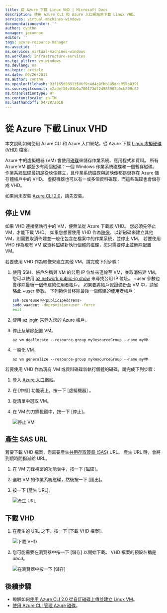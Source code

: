 ```yaml
---
title: 從 Azure 下載 Linux VHD | Microsoft Docs
description: 使用 Azure CLI 和 Azure 入口網站來下載 Linux VHD。
services: virtual-machines-windows
documentationcenter: ''
author: cynthn
manager: jeconnoc
editor: ''
tags: azure-resource-manager
ms.assetid: ''
ms.service: virtual-machines-windows
ms.workload: infrastructure-services
ms.tgt_pltfrm: vm-windows
ms.devlang: na
ms.topic: article
ms.date: 06/26/2017
ms.author: cynthn
ms.openlocfilehash: 93f165d08813506f9c4d4c0fbb885ddc958e8391
ms.sourcegitcommit: e2adef58c03b0a780173df2d988907b5cb809c82
ms.translationtype: HT
ms.contentlocale: zh-TW
ms.lasthandoff: 04/28/2018
---
```

# <a name="download-a-linux-vhd-from-azure"></a>從 Azure 下載 Linux VHD

本文說明如何使用 Azure CLI 和 Azure 入口網站，從 Azure 下載 [Linux 虛擬硬碟 (VHD)](about-disks-and-vhds.md?toc=%2fazure%2fvirtual-machines%2flinux%2ftoc.json) 檔案。 

Azure 中的虛擬機器 (VM) 會使用[磁碟](../windows/managed-disks-overview.md?toc=%2fazure%2fvirtual-machines%2flinux%2ftoc.json)來儲存作業系統、應用程式和資料。 所有 Azure VM 都至少有兩個磁碟：一個 Windows 作業系統磁碟和一個暫存磁碟。 作業系統磁碟最初是從映像建立，且作業系統磁碟與該映像都是儲存在 Azure 儲存體帳戶中的 VHD。 虛擬機器也可以有一或多個資料磁碟，而這些磁碟也會儲存成 VHD。

如果尚未安裝 [Azure CLI 2.0](https://docs.microsoft.com/cli/azure/install-az-cli2)，請先安裝。

## <a name="stop-the-vm"></a>停止 VM

如果 VHD 連接至執行中的 VM，便無法從 Azure 下載該 VHD。 您必須先停止 VM，才能下載 VHD。 如果您想要使用 VHD 作為[映像](tutorial-custom-images.md)，以新磁碟來建立其他 VM，則需要取消佈建並一般化包含在檔案中的作業系統，並停止 VM。 若要使用 VHD 作為現有 VM 或資料磁碟新執行個體的磁碟，您只需要停止並解除配置 VM。

若要使用 VHD 作為映像來建立其他 VM，請完成下列步驟：

1. 使用 SSH、帳戶名稱與 VM 的公用 IP 位址來連線至 VM，並取消佈建 VM。 您可以使用 [az network public-ip show](https://docs.microsoft.com/cli/azure/network/public-ip#az-network-public-ip-show) 來尋找公用 IP 位址。 +user 參數也會移除最後一個佈建的使用者帳戶。 如果要將帳戶認證備份至 VM 中，請省略此 +user 參數。 下列範例會移除最後一個佈建的使用者帳戶：

    ```bash
    ssh azureuser@<publicIpAddress>
    sudo waagent -deprovision+user -force
    exit 
    ```

2. 使用 [az login](https://docs.microsoft.com/cli/azure/reference-index#az_login) 來登入您的 Azure 帳戶。
3. 停止及解除配置 VM。

    ```azurecli
    az vm deallocate --resource-group myResourceGroup --name myVM
    ```

4. 一般化 VM。 

    ```azurecli
    az vm generalize --resource-group myResourceGroup --name myVM
    ``` 

若要使用 VHD 作為現有 VM 或資料磁碟新執行個體的磁碟，請完成下列步驟：

1.  登入 [Azure 入口網站](https://portal.azure.com/)。
2.  在 [中樞] 功能表上，按一下 [虛擬機器] 。
3.  從清單中選取 VM。
4.  在 VM 的刀鋒視窗中，按一下 [停止]。

    ![停止 VM](./media/download-vhd/export-stop.png)

## <a name="generate-sas-url"></a>產生 SAS URL

若要下載 VHD 檔案，您需要產生[共用存取簽章 (SAS)](../../storage/common/storage-dotnet-shared-access-signature-part-1.md?toc=%2fazure%2fvirtual-machines%2fwindows%2ftoc.json) URL。 產生 URL 時，會將到期時間指派給 URL。

1.  在 VM 刀鋒視窗的功能表中，按一下 [磁碟]。
2.  選取 VM 的作業系統磁碟，然後按一下 [匯出]。
3.  按一下 [產生 URL]。

    ![產生 URL](./media/download-vhd/export-generate.png)

## <a name="download-vhd"></a>下載 VHD

1.  在產生的 URL 之下，按一下 [下載 VHD 檔案]。

    ![下載 VHD](./media/download-vhd/export-download.png)

2.  您可能需要在瀏覽器中按一下 [儲存] 以開始下載。 VHD 檔案的預設名稱是 *abcd*。

    ![在瀏覽器中按一下 [儲存]](./media/download-vhd/export-save.png)

## <a name="next-steps"></a>後續步驟

- 瞭解如何[使用 Azure CLI 2.0 從自訂磁碟上傳並建立 Linux VM](upload-vhd.md?toc=%2fazure%2fvirtual-machines%2flinux%2ftoc.json)。 
- [使用 Azure CLI 管理 Azure 磁碟](tutorial-manage-disks.md?toc=%2fazure%2fvirtual-machines%2flinux%2ftoc.json)。

